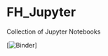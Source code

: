 # FH_Jupyter
Collection of Jupyter Notebooks

[![Binder](https://mybinder.org/v2/gh/AIztok/FH_Jupyter/cba6cea429026d0a79db05d422e09746bd56fe01?urlpath=lab%2Ftree%2FFH_SBB_FEM_Example.ipynb)]
